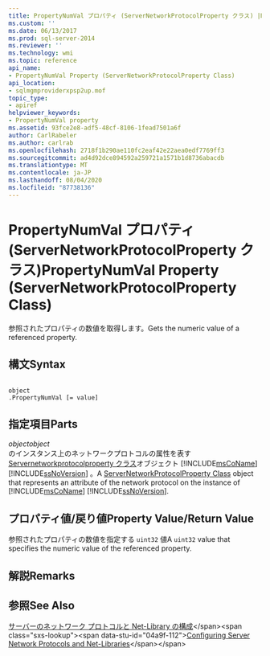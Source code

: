 ```yaml
---
title: PropertyNumVal プロパティ (ServerNetworkProtocolProperty クラス) |Microsoft Docs
ms.custom: ''
ms.date: 06/13/2017
ms.prod: sql-server-2014
ms.reviewer: ''
ms.technology: wmi
ms.topic: reference
api_name:
- PropertyNumVal Property (ServerNetworkProtocolProperty Class)
api_location:
- sqlmgmproviderxpsp2up.mof
topic_type:
- apiref
helpviewer_keywords:
- PropertyNumVal property
ms.assetid: 93fce2e8-adf5-48cf-8106-1fead7501a6f
author: CarlRabeler
ms.author: carlrab
ms.openlocfilehash: 2718f1b290ae110fc2eaf42e22aea0edf7769ff3
ms.sourcegitcommit: ad4d92dce894592a259721a1571b1d8736abacdb
ms.translationtype: MT
ms.contentlocale: ja-JP
ms.lasthandoff: 08/04/2020
ms.locfileid: "87738136"
---
```

# <a name="propertynumval-property-servernetworkprotocolproperty-class"></a><span data-ttu-id="04a9f-102">PropertyNumVal プロパティ (ServerNetworkProtocolProperty クラス)</span><span class="sxs-lookup"><span data-stu-id="04a9f-102">PropertyNumVal Property (ServerNetworkProtocolProperty Class)</span></span>
  <span data-ttu-id="04a9f-103">参照されたプロパティの数値を取得します。</span><span class="sxs-lookup"><span data-stu-id="04a9f-103">Gets the numeric value of a referenced property.</span></span>  
  
## <a name="syntax"></a><span data-ttu-id="04a9f-104">構文</span><span class="sxs-lookup"><span data-stu-id="04a9f-104">Syntax</span></span>  
  
```  
  
object  
.PropertyNumVal [= value]  
```  
  
## <a name="parts"></a><span data-ttu-id="04a9f-105">指定項目</span><span class="sxs-lookup"><span data-stu-id="04a9f-105">Parts</span></span>  
 <span data-ttu-id="04a9f-106">*object*</span><span class="sxs-lookup"><span data-stu-id="04a9f-106">*object*</span></span>  
 <span data-ttu-id="04a9f-107">のインスタンス上のネットワークプロトコルの属性を表す[Servernetworkprotocolproperty クラス](servernetworkprotocolproperty-class.md)オブジェクト [!INCLUDE[msCoName](../../../includes/msconame-md.md)] [!INCLUDE[ssNoVersion](../../../includes/ssnoversion-md.md)] 。</span><span class="sxs-lookup"><span data-stu-id="04a9f-107">A [ServerNetworkProtocolProperty Class](servernetworkprotocolproperty-class.md) object that represents an attribute of the network protocol on the instance of [!INCLUDE[msCoName](../../../includes/msconame-md.md)] [!INCLUDE[ssNoVersion](../../../includes/ssnoversion-md.md)].</span></span>  
  
## <a name="property-valuereturn-value"></a><span data-ttu-id="04a9f-108">プロパティ値/戻り値</span><span class="sxs-lookup"><span data-stu-id="04a9f-108">Property Value/Return Value</span></span>  
 <span data-ttu-id="04a9f-109">参照されたプロパティの数値を指定する `uint32` 値</span><span class="sxs-lookup"><span data-stu-id="04a9f-109">A `uint32` value that specifies the numeric value of the referenced property.</span></span>  
  
## <a name="remarks"></a><span data-ttu-id="04a9f-110">解説</span><span class="sxs-lookup"><span data-stu-id="04a9f-110">Remarks</span></span>  
  
## <a name="see-also"></a><span data-ttu-id="04a9f-111">参照</span><span class="sxs-lookup"><span data-stu-id="04a9f-111">See Also</span></span>  
 <span data-ttu-id="04a9f-112">[サーバーのネットワーク プロトコルと Net-Library の構成](https://msdn.microsoft.com/library/ms177485\(v=sql.100\).aspx)</span><span class="sxs-lookup"><span data-stu-id="04a9f-112">[Configuring Server Network Protocols and Net-Libraries](https://msdn.microsoft.com/library/ms177485\(v=sql.100\).aspx)</span></span>  
  
  
